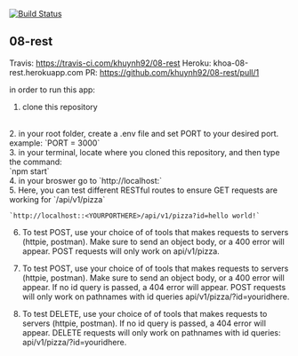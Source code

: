 [![Build Status](https://travis-ci.com/khuynh92/08-rest.svg?branch=master)](https://travis-ci.com/khuynh92/08-rest)

## 08-rest

Travis: https://travis-ci.com/khuynh92/08-rest
Heroku: khoa-08-rest.herokuapp.com
PR: https://github.com/khuynh92/08-rest/pull/1

in order to run this app:

 1. clone this repository
<br>
 2. in your root folder, create a .env file and set PORT to your desired port.
     example:
      `PORT = 3000` 
<br> 3. in your terminal, locate where you cloned this repository, and then type the command: <br>
      `npm start`
<br> 4. in your broswer go to 
`http://localhost:<YOURPORTHERE>`
<br>
 5. Here, you can test different RESTful routes to ensure GET requests are working for `/api/v1/pizza`

    `http://localhost::<YOURPORTHERE>/api/v1/pizza?id=hello world!`

6. To test POST, use your choice of of tools that makes requests to servers (httpie, postman). Make sure to send an object body, or a 400 error will appear. POST requests will only work on api/v1/pizza.

7. To test POST, use your choice of of tools that makes requests to servers (httpie, postman). Make sure to send an object body, or a 400 error will appear. If no id query is passed, a 404 error will appear. POST requests will only work on pathnames with id queries api/v1/pizza/?id=youridhere.

8. To test DELETE, use your choice of of tools that makes requests to servers (httpie, postman). If no id query is passed, a 404 error will appear. DELETE requests will only work on pathnames with id queries: api/v1/pizza/?id=youridhere.



